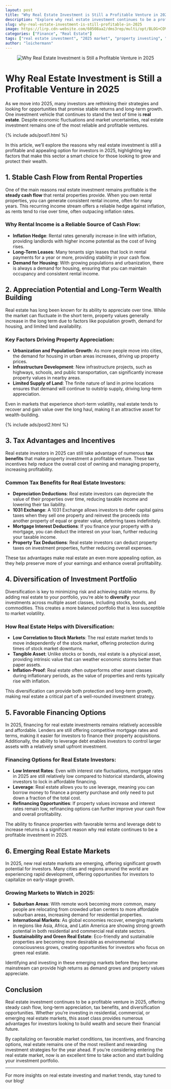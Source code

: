```yaml
---
layout: post
title: "Why Real Estate Investment is Still a Profitable Venture in 2025"
description: "Explore why real estate investment continues to be a profitable venture in 2025, from stable cash flow to long-term appreciation. Discover key factors driving the success of real estate investing."
slug: why-real-estate-investment-is-still-profitable-in-2025
image: https://lirp.cdn-website.com/60508aa2/dms3rep/multi/opt/BLOG+COVERS+%28AISHA%29-4f3050d9-640w.png
categories: ["Finance", "Real Estate"]
tags: ["real estate investment", "2025 market", "property investing", "real estate trends"]
author: "loichermann"
---
```


<div style="text-align: center;">
  <img src="https://lirp.cdn-website.com/60508aa2/dms3rep/multi/opt/BLOG+COVERS+%28AISHA%29-4f3050d9-640w.png" alt="Why Real Estate Investment is Still a Profitable Venture in 2025">
</div>

# Why Real Estate Investment is Still a Profitable Venture in 2025

As we move into 2025, many investors are rethinking their strategies and looking for opportunities that promise stable returns and long-term growth. One investment vehicle that continues to stand the test of time is **real estate**. Despite economic fluctuations and market uncertainties, real estate investment remains one of the most reliable and profitable ventures.

{% include ads/post1.html %}

In this article, we’ll explore the reasons why real estate investment is still a profitable and appealing option for investors in 2025, highlighting key factors that make this sector a smart choice for those looking to grow and protect their wealth.

## 1. **Stable Cash Flow from Rental Properties**

One of the main reasons real estate investment remains profitable is the **steady cash flow** that rental properties provide. When you own rental properties, you can generate consistent rental income, often for many years. This recurring income stream offers a reliable hedge against inflation, as rents tend to rise over time, often outpacing inflation rates.

### Why Rental Income is a Reliable Source of Cash Flow:
- **Inflation Hedge**: Rental rates generally increase in line with inflation, providing landlords with higher income potential as the cost of living rises.
- **Long-Term Leases**: Many tenants sign leases that lock in rental payments for a year or more, providing stability in your cash flow.
- **Demand for Housing**: With growing populations and urbanization, there is always a demand for housing, ensuring that you can maintain occupancy and consistent rental income.

## 2. **Appreciation Potential and Long-Term Wealth Building**

Real estate has long been known for its ability to appreciate over time. While the market can fluctuate in the short term, property values generally increase in the long term due to factors like population growth, demand for housing, and limited land availability.

### Key Factors Driving Property Appreciation:
- **Urbanization and Population Growth**: As more people move into cities, the demand for housing in urban areas increases, driving up property prices.
- **Infrastructure Development**: New infrastructure projects, such as highways, schools, and public transportation, can significantly increase property values in nearby areas.
- **Limited Supply of Land**: The finite nature of land in prime locations ensures that demand will continue to outstrip supply, driving long-term appreciation.

Even in markets that experience short-term volatility, real estate tends to recover and gain value over the long haul, making it an attractive asset for wealth-building.

{% include ads/post2.html %}

## 3. **Tax Advantages and Incentives**

Real estate investors in 2025 can still take advantage of numerous **tax benefits** that make property investment a profitable venture. These tax incentives help reduce the overall cost of owning and managing property, increasing profitability.

### Common Tax Benefits for Real Estate Investors:
- **Depreciation Deductions**: Real estate investors can depreciate the value of their properties over time, reducing taxable income and lowering their tax liability.
- **1031 Exchange**: A 1031 Exchange allows investors to defer capital gains taxes when they sell one property and reinvest the proceeds into another property of equal or greater value, deferring taxes indefinitely.
- **Mortgage Interest Deductions**: If you finance your property with a mortgage, you can deduct the interest on your loan, further reducing your taxable income.
- **Property Tax Deductions**: Real estate investors can deduct property taxes on investment properties, further reducing overall expenses.

These tax advantages make real estate an even more appealing option, as they help preserve more of your earnings and enhance overall profitability.

## 4. **Diversification of Investment Portfolio**

Diversification is key to minimizing risk and achieving stable returns. By adding real estate to your portfolio, you’re able to **diversify** your investments across multiple asset classes, including stocks, bonds, and commodities. This creates a more balanced portfolio that is less susceptible to market volatility.

### How Real Estate Helps with Diversification:
- **Low Correlation to Stock Markets**: The real estate market tends to move independently of the stock market, offering protection during times of stock market downturns.
- **Tangible Asset**: Unlike stocks or bonds, real estate is a physical asset, providing intrinsic value that can weather economic storms better than paper assets.
- **Inflation-Proof**: Real estate often outperforms other asset classes during inflationary periods, as the value of properties and rents typically rise with inflation.

This diversification can provide both protection and long-term growth, making real estate a critical part of a well-rounded investment strategy.

## 5. **Favorable Financing Options**

In 2025, financing for real estate investments remains relatively accessible and affordable. Lenders are still offering competitive mortgage rates and terms, making it easier for investors to finance their property acquisitions. Additionally, the ability to leverage debt enables investors to control larger assets with a relatively small upfront investment.

### Financing Options for Real Estate Investors:
- **Low Interest Rates**: Even with interest rate fluctuations, mortgage rates in 2025 are still relatively low compared to historical standards, allowing investors to lock in affordable financing.
- **Leverage**: Real estate allows you to use leverage, meaning you can borrow money to finance a property purchase and only need to put down a fraction of the total cost.
- **Refinancing Opportunities**: If property values increase and interest rates remain low, refinancing options can further improve your cash flow and overall profitability.

The ability to finance properties with favorable terms and leverage debt to increase returns is a significant reason why real estate continues to be a profitable investment in 2025.

## 6. **Emerging Real Estate Markets**

In 2025, new real estate markets are emerging, offering significant growth potential for investors. Many cities and regions around the world are experiencing rapid development, offering opportunities for investors to capitalize on early-stage growth.

### Growing Markets to Watch in 2025:
- **Suburban Areas**: With remote work becoming more common, many people are relocating from crowded urban centers to more affordable suburban areas, increasing demand for residential properties.
- **International Markets**: As global economies recover, emerging markets in regions like Asia, Africa, and Latin America are showing strong growth potential in both residential and commercial real estate sectors.
- **Sustainability and Green Real Estate**: Eco-friendly and sustainable properties are becoming more desirable as environmental consciousness grows, creating opportunities for investors who focus on green real estate.

Identifying and investing in these emerging markets before they become mainstream can provide high returns as demand grows and property values appreciate.

## Conclusion

Real estate investment continues to be a profitable venture in 2025, offering steady cash flow, long-term appreciation, tax benefits, and diversification opportunities. Whether you’re investing in residential, commercial, or emerging real estate markets, this asset class provides numerous advantages for investors looking to build wealth and secure their financial future.

By capitalizing on favorable market conditions, tax incentives, and financing options, real estate remains one of the most resilient and rewarding investment strategies for the year ahead. If you're considering entering the real estate market, now is an excellent time to take action and start building your investment portfolio.

---

For more insights on real estate investing and market trends, stay tuned to our blog!
